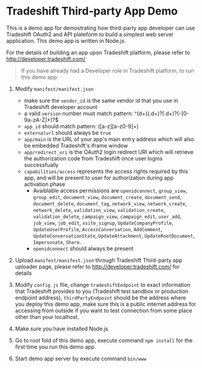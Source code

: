 Tradeshift Third-party App Demo
==================

This is a demo app for demostrating how third-party app developer can use Tradeshift OAuth2 and API plateform to build a simplest web server application.
This demo app is written in Node.js.

For the details of building an app upon Tradeshift platform, please refer to http://developer.tradeshift.com/

>  If you have already had a Developer role in Tradeshift platform, to run this demo app:

   1. Modify `manifest/manifest.json`
       * make sure the `vendor_id` is the same vendor id that you use in Tradeshift developer account
       * a valid `version` number must match pattern: ^(d+)(.d+)?(.d+)?(-[0-9a-zA-Z]*)?$
       * `app_id` should match pattern: ([a-z][a-z0-9]+)
       * `externalurl` should always be `true`
       * `app/main` is the URL of your app's main entry address which will also be embedded Tradeshift's iframe window
       * `app/redirect_uri` is the OAuth2 login redirect URI which will retrieve the authorization code from Tradeshift once user logins successfually
       * `capabilities/access` represents the access rights required by this app, and will be present to user for authorization during app activation phase
         + Avaiblable access permissions are `openidconnect`, `group_view`, `group_edit`, `document_view`, `document_create`, `document_send`, `document_delete`, `document_tag`, `network_view`, `network_create`, `network_delete`, `validation_view`, `validation_create`, `validation_delete`, `campaign_view`, `campaign_edit`, `user_add`, `job_view`, `job_edit`, `xsite_signup`, `UpdateCompanyProfile`, `UpdateUserProfile`, `AccessConversation`, `AddComment`, `UpdateConversationState`, `UpdateAttachment`, `UpdateRootDocument`, `Impersonate`, `Share`.
         + `openidconnect` should always be present
       
   2. Upload `manifest/manifest.json` through Tradeshift Third-party app uploader page, please refer to http://developer.tradeshift.com/ for details
   
   3. Modify `config.js` file, change `tradeshiftEndpoint` to exact information that Tradeshift provides to you (Tradeshift test sandbox or production endpoint address),
   	`thirdPartyEndpoint` should be the address where you deploy this demo app, make sure this is a public internet address for accessing from outside if you want to test connection from some place other than your localhost.
   
   4. Make sure you have installed Node.js
   
   5. Go to root fold of this demo app, execute command `npm install` for the first time you run this demo app
   
   5. Start demo app server by execute command `bin/www`

